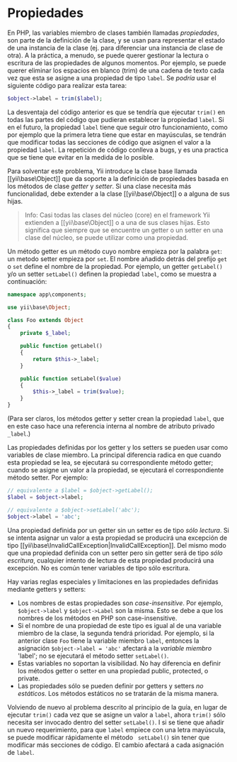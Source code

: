 ﻿Propiedades
===========

En PHP, las variables miembro de clases también llamadas *propiedades*, son parte de la definición de la clase, y se
usan para representar el estado de una instancia de la clase (ej. para diferenciar una instancia de clase de otra).
A la práctica, a menudo, se puede querer gestionar la lectura o escritura de las propiedades de algunos momentos. Por
ejemplo, se puede querer eliminar los espacios en blanco (trim) de una cadena de texto cada vez que esta se asigne a
una propiedad de tipo `label`. Se *podría* usar el siguiente código para realizar esta tarea:

```php
$object->label = trim($label);
```

La desventaja del código anterior es que se tendría que ejecutar `trim()` en todas las partes del código que pudieran
establecer la propiedad `label`. Si en el futuro, la propiedad `label` tiene que seguir otro funcionamiento, como por
ejemplo que la primera letra tiene que estar en mayúsculas, se tendrán que modificar todas las secciones de código que
asignen el valor a la propiedad `label`. La repetición de código conlleva a bugs, y es una practica que se tiene que
evitar en la medida de lo posible.

Para solventar este problema, Yii introduce la clase base llamada [[yii\base\Object]] que da soporte a la definición
de propiedades basada en los métodos de clase *getter* y *setter*. Si una clase necesita más funcionalidad, debe
extender a la clase [[yii\base\Object]] o a alguna de sus hijas.

> Info: Casi todas las clases del núcleo (core) en el framework Yii extienden a [[yii\base\Object]] o a una de
  sus clases hijas. Esto significa que siempre que se encuentre un getter o un setter en una clase del núcleo, se
  puede utilizar como una propiedad.

Un método getter es un método cuyo nombre empieza por la palabra `get`: un metodo setter empieza por `set`. El nombre
añadido detrás del prefijo `get` o `set` define el nombre de la propiedad. Por ejemplo, un getter `getLabel()` y/o un
setter `setLabel()` definen la propiedad `label`, como se muestra a continuación:

```php
namespace app\components;

use yii\base\Object;

class Foo extends Object
{
    private $_label;

    public function getLabel()
    {
        return $this->_label;
    }

    public function setLabel($value)
    {
        $this->_label = trim($value);
    }
}
```

(Para ser claros, los métodos getter y setter crean la propiedad `label`, que en este caso hace una referencia interna
al nombre de atributo privado `_label`.)

Las propiedades definidas por los getter y los setters se pueden usar como variables de clase miembro. La principal
diferencia radica en que cuando esta propiedad se lea, se ejecutará su correspondiente método getter; cuando se asigne
un valor a la propiedad, se ejecutará el correspondiente método setter. Por ejemplo:

```php
// equivalente a $label = $object->getLabel();
$label = $object->label;

// equivalente a $object->setLabel('abc');
$object->label = 'abc';
```

Una propiedad definida por un getter sin un setter es de tipo *sólo lectura*. Si se intenta asignar un valor a esta
propiedad se producirá una excepción de tipo [[yii\base\InvalidCallException|InvalidCallException]]. Del mismo modo
que una propiedad definida con un setter pero sin getter será de tipo *sólo escritura*, cualquier intento de lectura
de esta propiedad producirá una excepción. No es común tener variables de tipo sólo escritura.

Hay varias reglas especiales y limitaciones en las propiedades definidas mediante getters y setters:

* Los nombres de estas propiedades son *case-insensitive*. Por ejemplo, `$object->label` y `$object->Label` son la
  misma. Esto se debe a que los nombres de los métodos en PHP son case-insensitive.
* Si el nombre de una propiedad de este tipo es igual al de una variable miembro de la clase, la segunda tendrá
  prioridad. Por ejemplo, si la anterior clase `Foo` tiene la variable miembro `label`, entonces la asignación
  `$object->label = 'abc'` afectará a la *variable miembro* 'label'; no se ejecutará el método setter `setLabel()`.
* Estas variables no soportan la visibilidad. No hay diferencia en definir los métodos getter o setter en una
  propiedad public, protected, o private.
* Las propiedades sólo se pueden definir por getters y setters *no estáticos*. Los métodos estáticos no se tratarán de
  la misma manera.

Volviendo de nuevo al problema descrito al principio de la guía, en lugar de ejecutar `trim()` cada vez que se asigne
un valor a `label`, ahora `trim()` sólo necesita ser invocado dentro del setter `setLabel()`. I si se tiene que añadir
un nuevo requerimiento, para que `label` empiece con una letra mayúscula, se puede modificar rápidamente el método `
setLabel()` sin tener que modificar más secciones de código. El cambio afectará a cada asignación de `label`.
